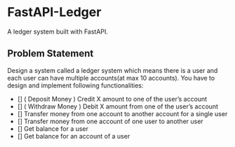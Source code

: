 # FastAPI-Ledger

A ledger system built with FastAPI.

## Problem Statement

Design a system called a ledger system which means there is a user and each user can have multiple accounts(at max 10 accounts). You have to design and implement following functionalities:

- [] ( Deposit Money ) Credit X amount to one of the user’s account
- [] ( Withdraw Money ) Debit X amount from one of the user’s account
- [] Transfer money from one account to another account for a single user
- [] Transfer money from one account of one user to another user
- [] Get balance for a user
- [] Get balance for an account of a user
